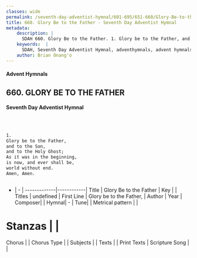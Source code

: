 ```yaml
---
classes: wide
permalink: /seventh-day-adventist-hymnal/601-695/651-660/Glory-Be-to-the-Father/
title: 660. Glory Be to the Father - Seventh Day Adventist Hymnal
metadata:
    description: |
      SDAH 660. Glory Be to the Father. 1. Glory be to the Father, and to the Son, and to the Holy Ghost; As it was in the beginning, is now, and ever shall be, world without end. Amen, Amen.
    keywords:  |
      SDAH, Seventh Day Adventist Hymnal, adventhymnals, advent hymnals, Glory Be to the Father, Glory be to the Father, 
    author: Brian Onang'o
---
```


#### Advent Hymnals
## 660. GLORY BE TO THE FATHER
#### Seventh Day Adventist Hymnal

```txt



1.
Glory be to the Father,
and to the Son,
and to the Holy Ghost;
As it was in the beginning,
is now, and ever shall be,
world without end.
Amen, Amen.



```

- |   -  |
-------------|------------|
Title | Glory Be to the Father |
Key |  |
Titles | undefined |
First Line | Glory be to the Father, |
Author | 
Year | 
Composer|  |
Hymnal|  - |
Tune|  |
Metrical pattern | |
# Stanzas |  |
Chorus |  |
Chorus Type |  |
Subjects |  |
Texts |  |
Print Texts | 
Scripture Song |  |
  
